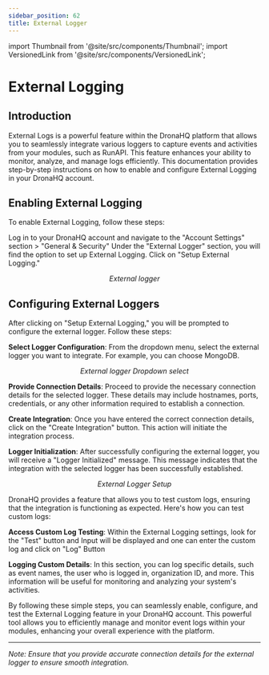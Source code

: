 ```yaml
---
sidebar_position: 62
title: External Logger
---
```


import Thumbnail from '@site/src/components/Thumbnail';
import VersionedLink from '@site/src/components/VersionedLink';

# External Logging

## Introduction

External Logs is a powerful feature within the DronaHQ platform that allows you to seamlessly integrate various loggers to capture events and activities from your modules, such as RunAPI. This feature enhances your ability to monitor, analyze, and manage logs efficiently. This documentation provides step-by-step instructions on how to enable and configure External Logging in your DronaHQ account.


## Enabling External Logging

To enable External Logging, follow these steps:

Log in to your DronaHQ account and navigate to the "Account Settings" section > "General & Security" 
Under the "External Logger" section, you will find the option to set up External Logging. Click on "Setup External Logging."

<figure>
  <Thumbnail src="/img/external-logger/external-logging.png" alt="External logger" width='100%'/>
  <figcaption align = "center"><i>External logger</i></figcaption>
</figure>

## Configuring External Loggers

After clicking on "Setup External Logging," you will be prompted to configure the external logger. Follow these steps:

**Select Logger Configuration**: From the dropdown menu, select the external logger you want to integrate. For example, you can choose MongoDB.

<figure>
  <Thumbnail src="/img/external-logger/dropdown-logger.png" alt="External logger Dropdown select" width='100%'/>
  <figcaption align = "center"><i>External logger Dropdown select</i></figcaption>
</figure>

**Provide Connection Details**: Proceed to provide the necessary connection details for the selected logger. These details may include hostnames, ports, credentials, or any other information required to establish a connection.

**Create Integration**: Once you have entered the correct connection details, click on the "Create Integration" button. This action will initiate the integration process.

**Logger Initialization**: After successfully configuring the external logger, you will receive a "Logger Initialized" message. This message indicates that the integration with the selected logger has been successfully established.

<figure>
  <Thumbnail src="/img/external-logger/external-logger-setup.png" alt="Logs setup Complete" width='100%'/>
  <figcaption align = "center"><i>External Logger Setup</i></figcaption>
</figure>

DronaHQ provides a feature that allows you to test custom logs, ensuring that the integration is functioning as expected. Here's how you can test custom logs:

**Access Custom Log Testing**: Within the External Logging settings, look for the "Test" button and Input will be displayed and one can enter the custom log and click on "Log" Button

**Logging Custom Details**: In this section, you can log specific details, such as event names, the user who is logged in, organization ID, and more. This information will be useful for monitoring and analyzing your system's activities.

By following these simple steps, you can seamlessly enable, configure, and test the External Logging feature in your DronaHQ account. This powerful tool allows you to efficiently manage and monitor event logs within your modules, enhancing your overall experience with the platform.

---

*Note: Ensure that you provide accurate connection details for the external logger to ensure smooth integration.*